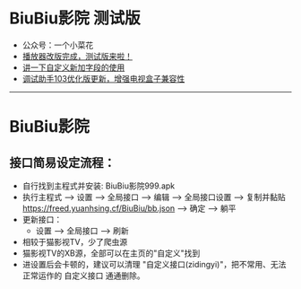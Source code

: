 # BiuBiu影院 测试版
* 公众号：一个小菜花
* [播放器改版完成，测试版来啦！](https://mp.weixin.qq.com/s/Y3M04jdWjGSfnNzXuj2NQw)
* [讲一下自定义新加字段的使用](https://mp.weixin.qq.com/s/413rc8TNDCGcaD_AZQR6DQ)
* [调试助手103优化版更新，增强电视盒子兼容性](https://mp.weixin.qq.com/s/Colp6jt5VlABZHYjM4CgOg)
---
# BiuBiu影院
## 接口简易设定流程：
* 自行找到主程式并安装: BiuBiu影院999.apk
* 执行主程式 --> 设置 --> 全局接口 --> 编辑 --> 全局接口设置 --> 复制并黏贴 https://freed.yuanhsing.cf/BiuBiu/bb.json --> 确定 --> 躺平
* 更新接口：
	* 设置 --> 全局接口 --> 刷新
* 相较于猫影视TV，少了爬虫源
* 猫影视TV的XB源，全部可以在主页的"自定义"找到
* 进设置后会卡顿的，建议可以清理 "自定义接口(zidingyi)"，把不常用、无法正常运作的 自定义接口 通通删除。
